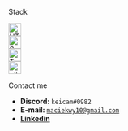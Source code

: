 Stack
	
<tr>

<div align="left">  
<img src="https://img.shields.io/badge/HTML5-282C34?logo=html5&logoColor=E34F26" alt="HTML5 logo" title="HTML5" height="25" /><br>
<img src="https://img.shields.io/badge/Sass-282C34?logo=sass&logoColor=CC6699" alt="Sass logo" title="Sass" height="25" /><br>
<img src="https://img.shields.io/badge/TypeScript-282C34?logo=typescript&logoColor=3178C6" alt="TypeScript logo" title="TypeScript" height="25" /><br>
<img src="https://img.shields.io/badge/git-282C34?logo=git&logoColor=F05032" alt="git logo" title="git" height="25" />

</div>
</td>
</tr>


</details>

Contact me
    <ul>
        <li><strong>Discord: </strong> <code>keicam#0982</code></li>
        <li><strong>E-mail: </strong> <code>maciekwy10@gmail.com</code></li>
        <li><strong><a href="www.linkedin.com/in/maciej-świeży-360363255"> Linkedin </a>
    </ul>

	
